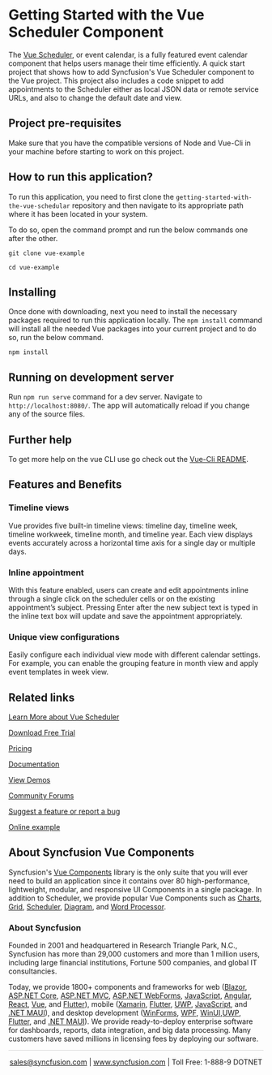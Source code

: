 # Getting Started with the Vue Scheduler Component 

The [Vue Scheduler](https://www.syncfusion.com/vue-components/vue-scheduler?utm_source=github&utm_medium=listing&utm_campaign=vue-scheduler-github-samples), or event calendar, is a fully featured event calendar component that helps users manage their time efficiently. A quick start project that shows how to add Syncfusion's Vue Scheduler component to the Vue project. This project also includes a code snippet to add appointments to the Scheduler either as local JSON data or remote service URLs, and also to change the default date and view.

## Project pre-requisites

Make sure that you have the compatible versions of Node and Vue-Cli in your machine before starting to work on this project.

## How to run this application?

To run this application, you need to first clone the `getting-started-with-the-vue-schedular` repository and then navigate to its appropriate path where it has been located in your system.

To do so, open the command prompt and run the below commands one after the other.

```
git clone vue-example

cd vue-example
```

## Installing

Once done with downloading, next you need to install the necessary packages required to run this application locally. The `npm install` command will install all the needed Vue packages into your current project and to do so, run the below command.

```
npm install
```

## Running on development server

Run `npm run serve` command for a dev server. Navigate to `http://localhost:8080/`. The app will automatically reload if you change any of the source files.

## Further help

To get more help on the vue CLI use go check out the [Vue-Cli README](https://github.com/vuejs/vue-cli/blob/master/README.md).

## Features and Benefits

### Timeline views

Vue provides five built-in timeline views: timeline day, timeline week, timeline workweek, timeline month, and timeline year. Each view displays events accurately across a horizontal time axis for a single day or multiple days.

### Inline appointment

With this feature enabled, users can create and edit appointments inline through a single click on the scheduler cells or on the existing appointment’s subject. Pressing Enter after the new subject text is typed in the inline text box will update and save the appointment appropriately.

### Unique view configurations

Easily configure each individual view mode with different calendar settings. For example, you can enable the grouping feature in month view and apply event templates in week view.

## Related links
[Learn More about Vue Scheduler](https://www.syncfusion.com/vue-components/vue-scheduler?utm_source=github&utm_medium=listing&utm_campaign=vue-scheduler-github-samples)

[Download Free Trial](https://www.syncfusion.com/downloads/vue?utm_source=github&utm_medium=listing&utm_campaign=vue-scheduler-github-samples)

[Pricing](https://www.syncfusion.com/sales/teamlicense?utm_source=github&utm_medium=listing&utm_campaign=vue-scheduler-github-samples)

[Documentation](https://ej2.syncfusion.com/vue/documentation/schedule/getting-started?utm_source=github&utm_medium=listing&utm_campaign=vue-scheduler-github-samples)

[View Demos](https://github.com/SyncfusionExamples/getting-started-with-the-vue-schedular?utm_source=github&utm_medium=listing&utm_campaign=vue-scheduler-github-samples)

[Community Forums](https://www.syncfusion.com/forums/vue-components?utm_source=github&utm_medium=listing&utm_campaign=vue-scheduler-github-samples)

[Suggest a feature or report a bug](https://www.syncfusion.com/feedback/vue?utm_source=github&utm_medium=listing&utm_campaign=vue-scheduler-github-samples)

[Online example](https://ej2.syncfusion.com/vue/demos/#/bootstrap5/schedule/default.html?utm_source=github&utm_medium=listing&utm_campaign=vue-scheduler-github-samples)

## About Syncfusion Vue Components

Syncfusion's [Vue Components](https://www.syncfusion.com/vue-components?utm_source=github&utm_medium=listing&utm_campaign=vue-scheduler-github-samples) library is the only suite that you will ever need to build an application since it contains over 80 high-performance, lightweight, modular, and responsive UI Components in a single package. In addition to Scheduler, we provide popular Vue Components such as [Charts](https://www.syncfusion.com/vue-components/vue-charts?utm_source=github&utm_medium=listing&utm_campaign=vue-speed-dial-github-samples), [Grid](https://www.syncfusion.com/vue-components/vue-grid?utm_source=github&utm_medium=listing&utm_campaign=vue-speed-dial-github-samples), [Scheduler](https://www.syncfusion.com/vue-components/vue-scheduler?utm_source=github&utm_medium=listing&utm_campaign=vue-scheduler-github-samples), [Diagram](https://www.syncfusion.com/vue-components/vue-diagram?utm_source=github&utm_medium=listing&utm_campaign=vue-scheduler-github-samples), and [Word Processor](https://www.syncfusion.com/vue-components/vue-word-processor?utm_source=github&utm_medium=listing&utm_campaign=vue-scheduler-github-samples).

### About Syncfusion
Founded in 2001 and headquartered in Research Triangle Park, N.C., Syncfusion has more than 29,000 customers and more than 1 million users, including large financial institutions, Fortune 500 companies, and global IT consultancies.

Today, we provide 1800+ components and frameworks for web ([Blazor](https://www.syncfusion.com/blazor-components?utm_source=github&utm_medium=listing&utm_campaign=vue-scheduler-github-samples), [ASP.NET Core](https://www.syncfusion.com/aspnet-core-ui-controls?utm_source=github&utm_medium=listing&utm_campaign=vue-scheduler-github-samples), [ASP.NET MVC](https://www.syncfusion.com/aspnet-mvc-ui-controls?utm_source=github&utm_medium=listing&utm_campaign=vue-scheduler-github-samples), [ASP.NET WebForms](https://www.syncfusion.com/jquery/aspnet-webforms-ui-controls?utm_source=github&utm_medium=listing&utm_campaign=vue-scheduler-github-samples), [JavaScript](https://www.syncfusion.com/javascript-ui-controls?utm_source=github&utm_medium=listing&utm_campaign=vue-scheduler-github-samples), [Angular](https://www.syncfusion.com/angular-components?utm_source=github&utm_medium=listing&utm_campaign=vue-scheduler-github-samples), [React](https://www.syncfusion.com/react-components?utm_source=github&utm_medium=listing&utm_campaign=vue-scheduler-github-samples), [Vue](https://www.syncfusion.com/vue-components?utm_source=github&utm_medium=listing&utm_campaign=vue-scheduler-github-samples), and [Flutter](https://www.syncfusion.com/flutter-widgets?utm_source=github&utm_medium=listing&utm_campaign=vue-scheduler-github-samples)), mobile ([Xamarin](https://www.syncfusion.com/xamarin-ui-controls?utm_source=github&utm_medium=listing&utm_campaign=vue-scheduler-github-samples), [Flutter](https://www.syncfusion.com/flutter-widgets?utm_source=github&utm_medium=listing&utm_campaign=vue-scheduler-github-samples), [UWP](https://www.syncfusion.com/uwp-ui-controls?utm_source=github&utm_medium=listing&utm_campaign=vue-scheduler-github-samples), [JavaScript](https://www.syncfusion.com/javascript-ui-controls?utm_source=github&utm_medium=listing&utm_campaign=vue-scheduler-github-samples), and [.NET MAUI](https://www.syncfusion.com/maui-controls?utm_source=github&utm_medium=listing&utm_campaign=vue-scheduler-github-samples)), and desktop development ([WinForms](https://www.syncfusion.com/winforms-ui-controls?utm_source=github&utm_medium=listing&utm_campaign=vue-scheduler-github-samples), [WPF](https://www.syncfusion.com/wpf-controls?utm_source=github&utm_medium=listing&utm_campaign=vue-scheduler-github-samples), [WinUI](https://www.syncfusion.com/winui-controls?utm_source=github&utm_medium=listing&utm_campaign=vue-scheduler-github-samples),[UWP](https://www.syncfusion.com/uwp-ui-controls?utm_source=github&utm_medium=listing&utm_campaign=vue-scheduler-github-samples), [Flutter](https://www.syncfusion.com/flutter-widgets?utm_source=github&utm_medium=listing&utm_campaign=vue-scheduler-github-samples), and [.NET MAUI](https://www.syncfusion.com/maui-controls?utm_source=github&utm_medium=listing&utm_campaign=vue-scheduler-github-samples)). We provide ready-to-deploy enterprise software for dashboards, reports, data integration, and big data processing. Many customers have saved millions in licensing fees by deploying our software.

<hr style="height:0.3px;border:none;color:lightgrey;background-color:lightgrey;" />

<p align="center">
<a href="mailto:sales@syncfusion.com?Subject=Syncfusion Vue Scheduler - GitHub" target="_top">sales@syncfusion.com</a> | <a href="https://www.syncfusion.com?utm_source=github&utm_medium=listing&utm_campaign=vue-scheduler-github-samples)">www.syncfusion.com</a> | Toll Free: 1-888-9 DOTNET <br>
</p>